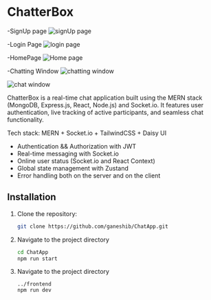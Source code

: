 # ChatterBox

-SignUp page
![signUp page](https://github.com/user-attachments/assets/cf457612-0b12-4006-9771-1878bdb52542)


-Login Page
![login page](https://github.com/user-attachments/assets/cc88902a-15f6-441c-a51a-b398f008de7b)


-HomePage
![Home page](https://github.com/user-attachments/assets/ad94eb8f-68b7-47ad-b4d6-a13941bb2f05)


-Chatting Window
![chatting window](https://github.com/user-attachments/assets/f11c9211-232a-4651-bc91-30e88d40c126)


![chat window](https://github.com/user-attachments/assets/ea04acfc-f970-46c4-a0eb-2206d862f6c4)


ChatterBox is a real-time chat application built using the MERN stack (MongoDB, Express.js, React, Node.js) and Socket.io. It features user authentication, live tracking of active participants, and seamless chat functionality.

Tech stack: MERN + Socket.io + TailwindCSS + Daisy UI
- Authentication && Authorization with JWT
- Real-time messaging with Socket.io
- Online user status (Socket.io and React Context)
- Global state management with Zustand
- Error handling both on the server and on the client

## Installation

1. Clone the repository:
   ```bash
   git clone https://github.com/ganeshib/ChatApp.git
   
2. Navigate to the project directory
    ```bash
    cd ChatApp
    npm run start

2. Navigate to the project directory
    ```bashcd
    ../frontend
    npm run dev

